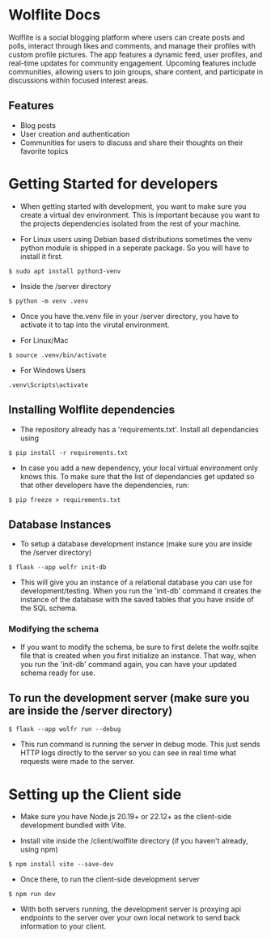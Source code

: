 # Wolflite Docs

Wolflite is a social blogging platform where users can create posts and polls, interact through likes and comments, and manage their profiles with custom profile pictures. The app features a dynamic feed, user profiles, and real-time updates for community engagement. Upcoming features include communities, allowing users to join groups, share content, and participate in discussions within focused interest areas.

## Features

- Blog posts
- User creation and authentication
- Communities for users to discuss and share their thoughts on their favorite topics


# Getting Started for developers

- When getting started with development, you want to make sure you create a virtual dev environment. This is important because you want to the projects dependencies isolated from the rest of your machine.

- For Linux users using Debian based distributions sometimes the venv python module is shipped in a seperate package. So you will have to install it first.
```
$ sudo apt install python3-venv
```

- Inside the /server directory
```
$ python -m venv .venv
```

- Once you have the.venv file in your /server directory, you have to activate it to tap into the virutal environment.

- For Linux/Mac
```
$ source .venv/bin/activate
```

- For Windows Users
```
.venv\Scripts\activate
```

## Installing Wolflite dependencies

- The repository already has a 'requirements.txt'. Install all dependancies using
```
$ pip install -r requirements.txt
```

- In case you add a new dependency, your local virtual environment only knows this. To make sure that the list of dependancies get updated so that other developers have the dependencies, run:
```
$ pip freeze > requirements.txt
```

## Database Instances

- To setup a database development instance (make sure you are inside the /server directory)
```
$ flask --app wolfr init-db
```

- This will give you an instance of a relational database you can use for development/testing. When you run the 'init-db' command it creates the instance of the database with the saved tables that you have inside of the SQL schema.


### Modifying the schema

- If you want to modify the schema, be sure to first delete the wolfr.sqilte file that is created when you first initialize an instance. That way, when you run the 'init-db' command again, you can have your updated schema ready for use.


## To run the development server (make sure you are inside the /server directory)
```
$ flask --app wolfr run --debug
```

- This run command is running the server in debug mode. This just sends HTTP logs directly to the server so you can see in real time what requests were made to the server.


# Setting up the Client side

- Make sure you have Node.js 20.19+ or 22.12+ as the client-side development bundled with Vite.

- Install vite inside the /client/wolflite directory (if you haven't already, using npm)
```
$ npm install vite --save-dev
```

- Once there, to run the client-side development server
```
$ npm run dev
```

- With both servers running, the development server is proxying api endpoints to the server over your own local network to send back information to your client.
